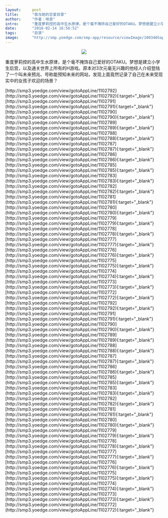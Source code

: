 ```yaml
---
layout:     post
title:      "我与她的恋爱目录"
author:     "作者：咲良"
intro:      "重度萝莉控的高中生水原律，是个毫不掩饰自己爱好的OTAKU。梦想是建立小学生后宫，以及通关世界上所有的H游戏。原本对3次元毫无兴趣的他经人介绍登陆了一个叫未来预兆、号称能预知未来的网站，发现上面竟然记录了自己在未来受现实中的女孩子欢迎的场景？"
date:       "2018-02-14 16:56:52"
tags:       "目录"
image:      "http://smp.yoedge.com/smp-app/resource/viewImage/1003465appline.png"
---
```

<div style="text-align: center">
<p><img src="http://smp.yoedge.com/smp-app/resource/viewImage/1003465appline.png"/></p>
</div>
<p class="post-meta">
<span>重度萝莉控的高中生水原律，是个毫不掩饰自己爱好的OTAKU。梦想是建立小学生后宫，以及通关世界上所有的H游戏。原本对3次元毫无兴趣的他经人介绍登陆了一个叫未来预兆、号称能预知未来的网站，发现上面竟然记录了自己在未来受现实中的女孩子欢迎的场景？</span>
</p>
[http://smp3.yoedge.com/view/gotoAppLine/1102792](http://smp3.yoedge.com/view/gotoAppLine/1102792){:target="_blank"}
[http://smp3.yoedge.com/view/gotoAppLine/1102791](http://smp3.yoedge.com/view/gotoAppLine/1102791){:target="_blank"}
[http://smp3.yoedge.com/view/gotoAppLine/1102790](http://smp3.yoedge.com/view/gotoAppLine/1102790){:target="_blank"}
[http://smp3.yoedge.com/view/gotoAppLine/1102789](http://smp3.yoedge.com/view/gotoAppLine/1102789){:target="_blank"}
[http://smp3.yoedge.com/view/gotoAppLine/1102788](http://smp3.yoedge.com/view/gotoAppLine/1102788){:target="_blank"}
[http://smp3.yoedge.com/view/gotoAppLine/1102787](http://smp3.yoedge.com/view/gotoAppLine/1102787){:target="_blank"}
[http://smp3.yoedge.com/view/gotoAppLine/1102786](http://smp3.yoedge.com/view/gotoAppLine/1102786){:target="_blank"}
[http://smp3.yoedge.com/view/gotoAppLine/1102785](http://smp3.yoedge.com/view/gotoAppLine/1102785){:target="_blank"}
[http://smp3.yoedge.com/view/gotoAppLine/1102783](http://smp3.yoedge.com/view/gotoAppLine/1102783){:target="_blank"}
[http://smp3.yoedge.com/view/gotoAppLine/1102782](http://smp3.yoedge.com/view/gotoAppLine/1102782){:target="_blank"}
[http://smp3.yoedge.com/view/gotoAppLine/1102781](http://smp3.yoedge.com/view/gotoAppLine/1102781){:target="_blank"}
[http://smp3.yoedge.com/view/gotoAppLine/1102780](http://smp3.yoedge.com/view/gotoAppLine/1102780){:target="_blank"}
[http://smp3.yoedge.com/view/gotoAppLine/1102779](http://smp3.yoedge.com/view/gotoAppLine/1102779){:target="_blank"}
[http://smp3.yoedge.com/view/gotoAppLine/1102778](http://smp3.yoedge.com/view/gotoAppLine/1102778){:target="_blank"}
[http://smp3.yoedge.com/view/gotoAppLine/1102777](http://smp3.yoedge.com/view/gotoAppLine/1102777){:target="_blank"}
[http://smp3.yoedge.com/view/gotoAppLine/1102776](http://smp3.yoedge.com/view/gotoAppLine/1102776){:target="_blank"}
[http://smp3.yoedge.com/view/gotoAppLine/1102775](http://smp3.yoedge.com/view/gotoAppLine/1102775){:target="_blank"}
[http://smp3.yoedge.com/view/gotoAppLine/1102774](http://smp3.yoedge.com/view/gotoAppLine/1102774){:target="_blank"}
[http://smp3.yoedge.com/view/gotoAppLine/1102773](http://smp3.yoedge.com/view/gotoAppLine/1102773){:target="_blank"}
[http://smp3.yoedge.com/view/gotoAppLine/1102772](http://smp3.yoedge.com/view/gotoAppLine/1102772){:target="_blank"}
[http://smp3.yoedge.com/view/gotoAppLine/1102792](http://smp3.yoedge.com/view/gotoAppLine/1102792){:target="_blank"}
[http://smp3.yoedge.com/view/gotoAppLine/1102791](http://smp3.yoedge.com/view/gotoAppLine/1102791){:target="_blank"}
[http://smp3.yoedge.com/view/gotoAppLine/1102790](http://smp3.yoedge.com/view/gotoAppLine/1102790){:target="_blank"}
[http://smp3.yoedge.com/view/gotoAppLine/1102789](http://smp3.yoedge.com/view/gotoAppLine/1102789){:target="_blank"}
[http://smp3.yoedge.com/view/gotoAppLine/1102788](http://smp3.yoedge.com/view/gotoAppLine/1102788){:target="_blank"}
[http://smp3.yoedge.com/view/gotoAppLine/1102787](http://smp3.yoedge.com/view/gotoAppLine/1102787){:target="_blank"}
[http://smp3.yoedge.com/view/gotoAppLine/1102786](http://smp3.yoedge.com/view/gotoAppLine/1102786){:target="_blank"}
[http://smp3.yoedge.com/view/gotoAppLine/1102785](http://smp3.yoedge.com/view/gotoAppLine/1102785){:target="_blank"}
[http://smp3.yoedge.com/view/gotoAppLine/1102783](http://smp3.yoedge.com/view/gotoAppLine/1102783){:target="_blank"}
[http://smp3.yoedge.com/view/gotoAppLine/1102782](http://smp3.yoedge.com/view/gotoAppLine/1102782){:target="_blank"}
[http://smp3.yoedge.com/view/gotoAppLine/1102781](http://smp3.yoedge.com/view/gotoAppLine/1102781){:target="_blank"}
[http://smp3.yoedge.com/view/gotoAppLine/1102780](http://smp3.yoedge.com/view/gotoAppLine/1102780){:target="_blank"}
[http://smp3.yoedge.com/view/gotoAppLine/1102779](http://smp3.yoedge.com/view/gotoAppLine/1102779){:target="_blank"}
[http://smp3.yoedge.com/view/gotoAppLine/1102778](http://smp3.yoedge.com/view/gotoAppLine/1102778){:target="_blank"}
[http://smp3.yoedge.com/view/gotoAppLine/1102777](http://smp3.yoedge.com/view/gotoAppLine/1102777){:target="_blank"}
[http://smp3.yoedge.com/view/gotoAppLine/1102776](http://smp3.yoedge.com/view/gotoAppLine/1102776){:target="_blank"}
[http://smp3.yoedge.com/view/gotoAppLine/1102775](http://smp3.yoedge.com/view/gotoAppLine/1102775){:target="_blank"}
[http://smp3.yoedge.com/view/gotoAppLine/1102774](http://smp3.yoedge.com/view/gotoAppLine/1102774){:target="_blank"}
[http://smp3.yoedge.com/view/gotoAppLine/1102773](http://smp3.yoedge.com/view/gotoAppLine/1102773){:target="_blank"}
[http://smp3.yoedge.com/view/gotoAppLine/1102772](http://smp3.yoedge.com/view/gotoAppLine/1102772){:target="_blank"}


